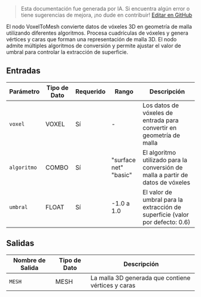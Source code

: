 > Esta documentación fue generada por IA. Si encuentra algún error o tiene sugerencias de mejora, ¡no dude en contribuir! [Editar en GitHub](https://github.com/Comfy-Org/embedded-docs/blob/main/comfyui_embedded_docs/docs/VoxelToMesh/es.md)

El nodo VoxelToMesh convierte datos de vóxeles 3D en geometría de malla utilizando diferentes algoritmos. Procesa cuadrículas de vóxeles y genera vértices y caras que forman una representación de malla 3D. El nodo admite múltiples algoritmos de conversión y permite ajustar el valor de umbral para controlar la extracción de superficie.

## Entradas

| Parámetro | Tipo de Dato | Requerido | Rango | Descripción |
|-----------|-----------|----------|-------|-------------|
| `voxel` | VOXEL | Sí | - | Los datos de vóxeles de entrada para convertir en geometría de malla |
| `algoritmo` | COMBO | Sí | "surface net"<br>"basic" | El algoritmo utilizado para la conversión de malla a partir de datos de vóxeles |
| `umbral` | FLOAT | Sí | -1.0 a 1.0 | El valor de umbral para la extracción de superficie (valor por defecto: 0.6) |

## Salidas

| Nombre de Salida | Tipo de Dato | Descripción |
|-------------|-----------|-------------|
| `MESH` | MESH | La malla 3D generada que contiene vértices y caras |
